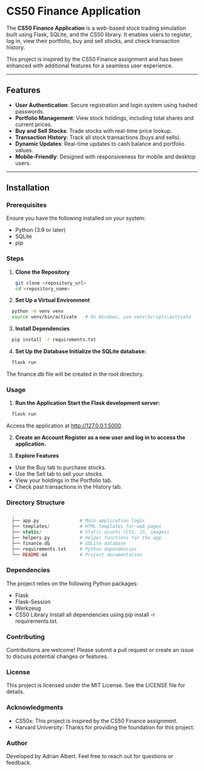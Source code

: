 # CS50 Finance Application

The **CS50 Finance Application** is a web-based stock trading simulation built using Flask, SQLite, and the CS50 library. It enables users to register, log in, view their portfolio, buy and sell stocks, and check transaction history.

This project is inspired by the CS50 Finance assignment and has been enhanced with additional features for a seamless user experience.

---

## Features

- **User Authentication**: Secure registration and login system using hashed passwords.
- **Portfolio Management**: View stock holdings, including total shares and current prices.
- **Buy and Sell Stocks**: Trade stocks with real-time price lookup.
- **Transaction History**: Track all stock transactions (buys and sells).
- **Dynamic Updates**: Real-time updates to cash balance and portfolio values.
- **Mobile-Friendly**: Designed with responsiveness for mobile and desktop users.

---

## Installation

### Prerequisites
Ensure you have the following installed on your system:
- Python (3.9 or later)
- SQLite
- pip

### Steps
1. **Clone the Repository**
   ```bash
   git clone <repository_url>
   cd <repository_name>
   ```
2. **Set Up a Virtual Environment**
```bash
  python -m venv venv
  source venv/bin/activate   # On Windows, use venv\Scripts\activate
```

3. **Install Dependencies**
```bash
  pip install -r requirements.txt
```
  
4. **Set Up the Database Initialize the SQLite database:**
```bash
  flask run
```
The finance.db file will be created in the root directory.

### Usage
1. **Run the Application Start the Flask development server:**
```bash
  flask run
```
Access the application at http://127.0.0.1:5000.

2. **Create an Account Register as a new user and log in to access the application.**

3. **Explore Features**
* Use the Buy tab to purchase stocks.
* Use the Sell tab to sell your stocks.
* View your holdings in the Portfolio tab.
* Check past transactions in the History tab.

### Directory Structure
```php
  .
  ├── app.py               # Main application logic
  ├── templates/           # HTML templates for web pages
  ├── static/              # Static assets (CSS, JS, images)
  ├── helpers.py           # Helper functions for the app
  ├── finance.db           # SQLite database
  ├── requirements.txt     # Python dependencies
  └── README.md            # Project documentation
```

### Dependencies
The project relies on the following Python packages:
* Flask
* Flask-Session
* Werkzeug
* CS50 Library
Install all dependencies using pip install -r requirements.txt.

### Contributing
Contributions are welcome! Please submit a pull request or create an issue to discuss potential changes or features.

### License
This project is licensed under the MIT License. See the LICENSE file for details.

### Acknowledgments
* CS50x: This project is inspired by the CS50 Finance assignment.
* Harvard University: Thanks for providing the foundation for this project.

### Author
Developed by Adrian Albert. Feel free to reach out for questions or feedback.
